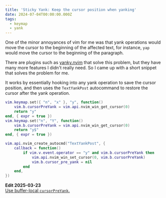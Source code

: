 ```yaml
---
title: 'Sticky Yank: Keep the cursor position when yanking'
date: 2024-07-04T00:00:00.000Z
tags:
  - keymap
  - yank
---
```


One of the minor annoyances of vim for me was that yank operations would move
the cursor to the beginning of the affected text, for instance, `yap` would move
the cursor to the beginning of the paragraph.

There are plugins such as
[yanky.nvim](http://github.com/gbprod/yanky.nvim) that solve this problem, but they
have many more features I didn't really need. So I came up with a short snippet
that solves the problem for me.

It works by essentially hooking into any yank operation to save the cursor
position, and then uses the `TextYankPost` autocommand to restore the cursor
after the yank operation.

```lua
vim.keymap.set({ "n", "x" }, "y", function()
	vim.b.cursorPreYank = vim.api.nvim_win_get_cursor(0)
	return "y"
end, { expr = true })
vim.keymap.set("n", "Y", function()
	vim.b.cursorPreYank = vim.api.nvim_win_get_cursor(0)
	return "y$"
end, { expr = true })

vim.api.nvim_create_autocmd("TextYankPost", {
	callback = function()
		if vim.v.event.operator == "y" and vim.b.cursorPreYank then
			vim.api.nvim_win_set_cursor(0, vim.b.cursorPreYank)
			vim.b.cursor_pre_yank = nil
		end
	end,
})
```

**Edit 2025-03-23**  
[Use buffer-local `cursorPreYank`.](https://github.com/chrisgrieser/nanotipsforvim-blog/issues/1)
